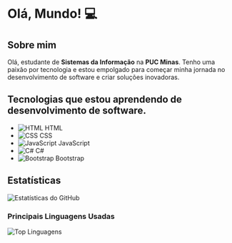 # Olá, Mundo! 💻

## Sobre mim
Olá, estudante de **Sistemas da Informação** na **PUC Minas**. Tenho uma paixão por tecnologia e estou empolgado para começar minha jornada no desenvolvimento de software e criar soluções inovadoras.


## Tecnologias que estou aprendendo de desenvolvimento de software.

- ![HTML](https://img.icons8.com/ios/50/000000/html-5.png) HTML
- ![CSS](https://img.icons8.com/ios/50/000000/css3.png) CSS
- ![JavaScript](https://img.icons8.com/ios/50/000000/javascript.png) JavaScript
- ![C#](https://img.icons8.com/ios/50/000000/c-sharp.png) C#
- ![Bootstrap](https://img.icons8.com/ios/50/000000/bootstrap.png) Bootstrap

## Estatísticas

![Estatísticas do GitHub](https://github-readme-stats.vercel.app/api?dantz-code-github&show_icons=true&hide_title=true&count_private=true&hide=prs)

### Principais Linguagens Usadas
![Top Linguagens](https://github-readme-stats.vercel.app/api/top-langs/?dantz-code-github&layout=compact&hide_title=true)

